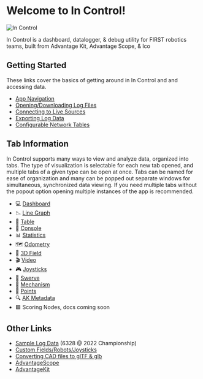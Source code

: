 # Welcome to In Control!

![In Control](/docs/resources/logo-black.png)

In Control is a dashboard, datalogger, & debug utility for FIRST robotics teams, built from Advantage Kit, Advantage Scope, & Ico

## Getting Started

These links cover the basics of getting around in In Control and and accessing data.

- [App Navigation](/docs/NAVIGATION.md)
- [Opening/Downloading Log Files](/docs/OPEN-FILE.md)
- [Connecting to Live Sources](/docs/OPEN-LIVE.md)
- [Exporting Log Data](/docs/EXPORT.md)
- [Configurable Network Tables](/docs/NT4CONFIGURABLE.md)

## Tab Information

In Control supports many ways to view and analyze data, organized into tabs. The type of visualization is selectable for each new tab opened, and multiple tabs of a given type can be open at once. Tabs can be named for ease of organization and many can be popped out separate windows for simultaneous, synchronized data viewing. If you need multiple tabs without the popout option opening multiple instances of the app is recommended.

- 💻 [Dashboard](/docs/tabs/DASHBOARD.md)
- 📉 [Line Graph](/docs/tabs/LINE-GRAPH.md)
- 🔢 [Table](/docs/tabs/TABLE.md)
- 💬 [Console](/docs/tabs/CONSOLE.md)
- 📊 [Statistics](/docs/tabs/STATISTICS.md)
- 🗺 [Odometry](/docs/tabs/ODOMETRY.md)
- 👀 [3D Field](/docs/tabs/3D-FIELD.md)
- 🎬 [Video](/docs/tabs/VIDEO.md)
- 🎮 [Joysticks](/docs/tabs/JOYSTICKS.md)
- 🦀 [Swerve](/docs/tabs/SWERVE.md)
- 🦾 [Mechanism](/docs/tabs/MECHANISM.md)
- 🔵 [Points](/docs/tabs/POINTS.md)
- 🔍 [AK Metadata](/docs/tabs/METADATA.md)
- 🟪 Scoring Nodes, docs coming soon

## Other Links

- [Sample Log Data](https://drive.google.com/drive/folders/14Bbp10csQPjh2VcApNM07lwt2v77-z_I?usp=share_link) (6328 @ 2022 Championship)
- [Custom Fields/Robots/Joysticks](/docs/CUSTOM-CONFIG.md)
- [Converting CAD files to glTF & glb](/docs/GLTF-CONVERT.md)
- [AdvantageScope](https://github.com/Mechanical-Advantage/AdvantageScope)
- [AdvantageKit](https://github.com/Mechanical-Advantage/AdvantageKit)
